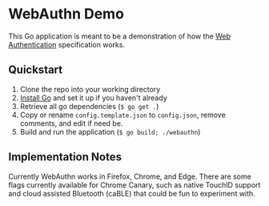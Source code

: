WebAuthn Demo
=============

This Go application is meant to be a demonstration of how the [Web Authentication](https://w3c.github.io/webauthn) specification works.


Quickstart
----------

1. Clone the repo into your working directory
2. [Install Go](https://golang.org/doc/install) and set it up if you haven't already
3. Retrieve all go dependencies (`$ go get .`)
4. Copy or rename `config.template.json` to `config.json`, remove comments, and edit if need be.
5. Build and run the application (`$ go build; ./webauthn`)

Implementation Notes
---------------

Currently WebAuthn works in Firefox, Chrome, and Edge. There are some flags currently available for Chrome Canary, such as native TouchID support and cloud assisted Bluetooth (caBLE) that could be fun to experiment with.